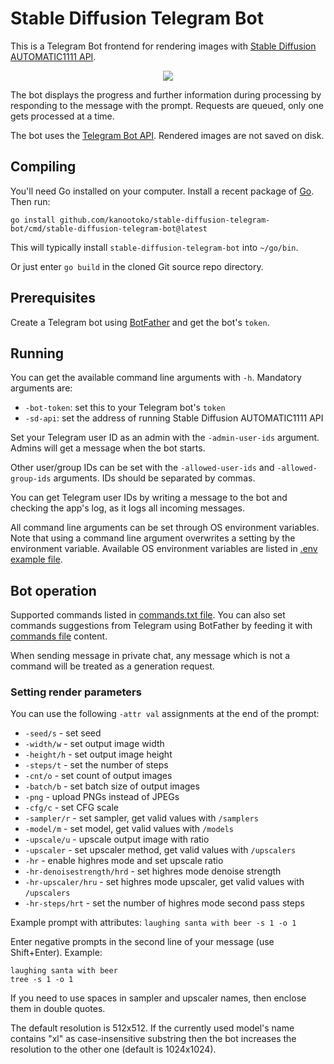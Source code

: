 # Stable Diffusion Telegram Bot

This is a Telegram Bot frontend for rendering images with
[Stable Diffusion AUTOMATIC1111 API](https://github.com/AUTOMATIC1111/stable-diffusion-webui/).

<p align="center"><img src="resources/demo.gif?raw=true"/></p>

The bot displays the progress and further information during processing by
responding to the message with the prompt. Requests are queued, only one gets
processed at a time.

The bot uses the
[Telegram Bot API](https://github.com/go-telegram-bot-api/telegram-bot-api).
Rendered images are not saved on disk.

## Compiling

You'll need Go installed on your computer. Install a recent package of [Go](https://go.dev).
Then run:

```shell
go install github.com/kanootoko/stable-diffusion-telegram-bot/cmd/stable-diffusion-telegram-bot@latest
```

This will typically install `stable-diffusion-telegram-bot` into `~/go/bin`.

Or just enter `go build` in the cloned Git source repo directory.

## Prerequisites

Create a Telegram bot using [BotFather](https://t.me/BotFather) and get the
bot's `token`.

## Running

You can get the available command line arguments with `-h`.
Mandatory arguments are:

- `-bot-token`: set this to your Telegram bot's `token`
- `-sd-api`: set the address of running Stable Diffusion AUTOMATIC1111 API

Set your Telegram user ID as an admin with the `-admin-user-ids` argument.
Admins will get a message when the bot starts.

Other user/group IDs can be set with the `-allowed-user-ids` and
`-allowed-group-ids` arguments. IDs should be separated by commas.

You can get Telegram user IDs by writing a message to the bot and checking
the app's log, as it logs all incoming messages.

All command line arguments can be set through OS environment variables.
Note that using a command line argument overwrites a setting by the environment
variable. Available OS environment variables are listed in [.env example file](.env.example).

## Bot operation

Supported commands listed in [commands.txt file](commands.txt). You can also set 
commands suggestions from Telegram using BotFather by feeding it with
[commands file](./docs/resources/commands.txt) content.

When sending message in private chat, any message which is not a command will be treated as
a generation request.

### Setting render parameters

You can use the following `-attr val` assignments at the end of the prompt:

- `-seed/s` - set seed
- `-width/w` - set output image width
- `-height/h` - set output image height
- `-steps/t` - set the number of steps
- `-cnt/o` - set count of output images
- `-batch/b` - set batch size of output images
- `-png` - upload PNGs instead of JPEGs
- `-cfg/c` - set CFG scale
- `-sampler/r` - set sampler, get valid values with `/samplers`
- `-model/m` - set model, get valid values with `/models`
- `-upscale/u` - upscale output image with ratio
- `-upscaler` - set upscaler method, get valid values with `/upscalers`
- `-hr` - enable highres mode and set upscale ratio
- `-hr-denoisestrength/hrd` - set highres mode denoise strength
- `-hr-upscaler/hru` - set highres mode upscaler, get valid values with `/upscalers`
- `-hr-steps/hrt` - set the number of highres mode second pass steps

Example prompt with attributes: `laughing santa with beer -s 1 -o 1`

Enter negative prompts in the second line of your message (use Shift+Enter). Example:
```
laughing santa with beer
tree -s 1 -o 1
```

If you need to use spaces in sampler and upscaler names, then enclose them
in double quotes.

The default resolution is 512x512. If the currently used model's name contains "xl" as
case-insensitive substring then the bot increases the resolution to the other one
(default is 1024x1024).
